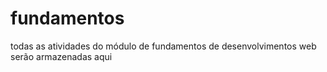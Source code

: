 # fundamentos
todas as atividades do módulo de fundamentos de desenvolvimentos web serão armazenadas aqui
